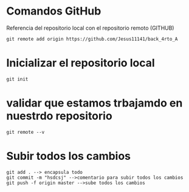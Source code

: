 # Comandos GitHub
Referencia del repositorio local con el repositorio remoto  (GITHUB)
````
git remote add origin https://github.com/Jesus11141/back_4rto_A
````
# Inicializar el repositorio local
```
git init
```
# validar que estamos trbajamdo en nuestrdo repositorio
```
git remote --v
```
# Subir todos los cambios
```
git add . --> encapsula todo 
git commit -m "hsdcsj" -->comentario para subir todos los cambios
git push -f origin master -->sube todos los cambios
```